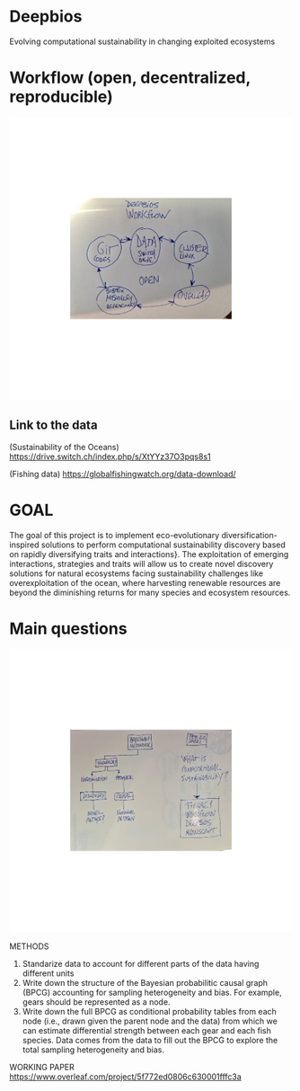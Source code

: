 # Deepbios
Evolving computational sustainability in changing exploited ecosystems


# Workflow (open, decentralized, reproducible)
![plot](Workflow.jpeg)

## Link to the data
(Sustainability of the Oceans)
https://drive.switch.ch/index.php/s/XtYYz37O3pqs8s1

(Fishing data)
https://globalfishingwatch.org/data-download/

# GOAL
The goal of this project is to implement eco-evolutionary diversification-inspired solutions to perform computational sustainability discovery based on rapidly diversifying traits and interactions}. The exploitation of emerging interactions, strategies and traits will allow us to create novel discovery solutions for natural ecosystems facing sustainability challenges like overexploitation of the ocean, where harvesting renewable resources are beyond the diminishing returns for many species and ecosystem resources.

# Main questions 
![plot](Questions.jpeg) 


METHODS
1. Standarize data to account for different parts of the data having different units
2. Write down the structure of the Bayesian probabilitic causal graph (BPCG) accounting for 
sampling heterogeneity and bias. For example, gears should be represented as a node. 
3. Write down the full BPCG as conditional probability tables from each node (i.e., drawn given the parent node and the data) from which we can estimate differential strength between each gear and each fish species. Data comes from the data to fill out the BPCG to explore the total sampling heterogeneity and bias. 

WORKING PAPER 
https://www.overleaf.com/project/5f772ed0806c630001fffc3a
